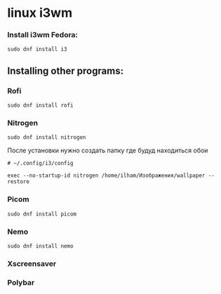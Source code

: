 # linux i3wm

### Install i3wm Fedora:

```
sudo dnf install i3
```

## Installing other programs:

### Rofi

```
sudo dnf install rofi
```
### Nitrogen

```
sudo dnf install nitrogen
```
После установки нужно создать папку где будуд находиться обои 

```
# ~/.config/i3/config

exec --no-startup-id nitrogen /home/ilham/Изображения/wallpaper --restore
```

### Picom

```
sudo dnf install picom
```

### Nemo

```
sudo dnf install nemo
```

### Xscreensaver
### Polybar 

